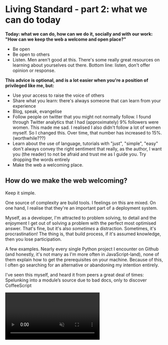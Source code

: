 # Living Standard - part 2: what we can do today

**Today: what we can do, how can we do it, socially and with our work: "How can we keep the web a welcome and open place?"**

- Be open
- Be open to others
- Listen. Men aren't good at this. There's some really great resources on learning about yourselves out there. Bottom line: listen, don't offer opinion or response.

**This advice is optional, and is a lot easier when you're a position of privileged like me, but:**

- Use your access to raise the voice of others
- Share what you learn: there's always someone that can learn from your experience
- Blog, speak, evangelise
- Follow people on twitter that you might not normally follow. I found through Twitter analytics that I had (approximately) 9% followers were women. This made me sad. I realised I also didn't follow a lot of women myself. So I changed this. Over time, that number has increased to 15%. (worthwhile???)
- Learn about the use of language, tutorials with "just", "simple", "easy" don't always convey the right sentiment that really, as the author, I want you (the reader) to not be afraid and trust me as I guide you. Try dropping the words entirely
- Make the web a welcoming place.

## How do we make the web welcoming?

Keep it simple.

One source of complexity are build tools. I feelings on this are mixed. On one hand, I realise that they're an important part of a deployment system.

Myself, as a developer, I'm attracted to problem solving, to detail and the enjoyment I get out of solving a problem with the perfect most optimised answer. That's fine, but it's also *sometimes* a distraction. Sometimes, it's procrastination! The thing is, that build process, if it's assumed knowledge, then you lose participation.

A few examples. Nearly every single Python project I encounter on Github (and honestly, it's not many as I'm more often in JavaScript-land), none of them explain how to get the prerequisites on your machine. Because of this, I often go searching for an alternative or abandoning my intention entirely.

I've seen this myself, and heard it from peers a great deal of times: Spelunking into a module’s source due to bad docs, only to discover CoffeeScript

<video muted autoplay loop src="https://player.vimeo.com/external/186292630.sd.mp4?s=42ed7e4728c514857d4b9750101e352342172f1f&profile_id=164">



However, support for technology like ES6 has come a long way in a relatively short amount of time. Most browsers (though perhaps not Safari — at time of writing) are rolling out nightly builds that give us access to new standards and even experiments.

As the state of native support is so good, I try to experiment and prototype with the latest technology and without polyfills and processors.

If I'm blogging, I try to think: can this code be copied and pasted?

I'm constantly (trying to) think about the user who won't really all the words, but look for code that they can try out and interact with.

It's equally because of this, that my product JS Bin differs from CodePen and JSFiddle in that the full source code is shown the user. That way they can see *everything* that's required to run the code. So when they inevitably copy and paste the content, it does work.

---

## State of technology today

A polyfill is a piece of code that can fill in a browser hole whilst you wait for the native API to catch up. Polyfills should not live forever. They should expire. In using them, they should be reviewed and removed as support amongst your users increase. This is where as service like polyfills.io comes in useful, since it will polyfill on demand, rather be included for all your users.

Looking retrospectively, it's useful to see what I *used to* polyfill and where I no longer use them. Bear in mind, the term polyfill came along at height of HTML5.

- Web Storage - no polyfill
- etc - SEE STATE OF THE GAP

---

- Language. When helping via blog posts, articles and tweets, we're writing content for other humans. It's useful to remember that they probably don't have the same knowledge as you.


## Structured learning helps

- How to put together an HTML page
- What HTML, CSS and JavaScript is for, i.e. CSS isn't for application state, `div`s aren't for buttons, and JavaScript isn't for content. Of course, you can enhance…
- Progressive Enhancement. It seems like it's some kind of dark art that has been forgotten in time. Arguing that "sites don't have to work without JavaScript" is poppycock. Arguing that your users only use an iPhone only says that you're not interested in having more users (and thus more money for the business).t
